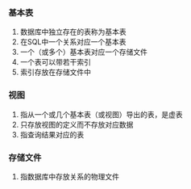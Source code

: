 ### 基本表
1. 数据库中独立存在的表称为基本表
2. 在SQL中一个关系对应一个基本表
3. 一个（或多个）基本表对应一个存储文件
4. 一个表可以带若干索引
5. 索引存放在存储文件中
### 视图
1. 指从一个或几个基本表（或视图）导出的表，是虚表
2. 只存放视图的定义而不存放对应数据
3. 指查询结果对应的表
### 存储文件
1. 指数据库中存放关系的物理文件
